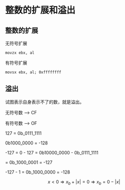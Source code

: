 # 整数的扩展和溢出

## 整数的扩展

无符号扩展

    movzx ebx, al

有符号扩展

    movsx ebx, al; 0xffffffff

## 溢出

试图表示自身表示不了的数，就是溢出。

无符号数 --> CF

有符号数 --> OF

127 = 0b_0111_1111

0b1000_0000 = -128

-127 = 0 - 127 = 0b10000_0000 - 0b_0111_1111

= 0b_1000_0001 = -127 

-127 - 1 = 0b_1000_0000 = -128

$$x < 0 \Rightarrow x_b + |x| = 0 \Rightarrow x_b = 0 - |x|$$
